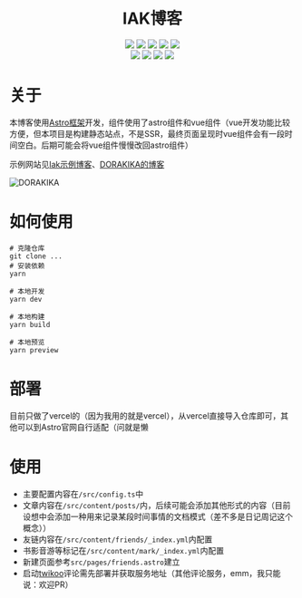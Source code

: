 <h1 align="center">IAK博客</h1>

<div align="center">
<img src="https://img.shields.io/badge/-HTML5-E34F26?style=for-the-badge&logo=html5&logoColor=white" />
<img src="https://img.shields.io/badge/-CSS3-1572B6?style=for-the-badge&logo=css3&logoColor=white" />
<img src="https://img.shields.io/badge/-TS-0288d1?style=for-the-badge&logo=typescript&logoColor=white" />
<img src="https://img.shields.io/badge/-ASTRO-e36d25?style=for-the-badge&logo=astro&logoColor=white" />
<img src="https://img.shields.io/badge/-VUE3-41b883?style=for-the-badge&logo=vue.js&logoColor=white" />
</div>

<div align="center">
<img src="https://forthebadge.com/images/badges/built-with-love.svg" />
<img src="https://forthebadge.com/images/badges/built-by-hipsters.svg" />
<img src="https://forthebadge.com/images/badges/open-source.svg" />
<img src="https://forthebadge.com/images/badges/made-with-markdown.svg" />
</div>



# 关于
本博客使用[Astro框架](https://astro.build/)开发，组件使用了astro组件和vue组件（vue开发功能比较方便，但本项目是构建静态站点，不是SSR，最终页面呈现时vue组件会有一段时间空白。后期可能会将vue组件慢慢改回astro组件）

示例网站见[Iak示例博客](https://iak.dorakika.cn)、[DORAKIKA的博客](https://blog.dorakika.cn)

![DORAKIKA](https://img.dorakika.cn/md/202303081055.png)

# 如何使用
```shell
# 克隆仓库
git clone ...
# 安装依赖
yarn

# 本地开发
yarn dev

# 本地构建
yarn build

# 本地预览
yarn preview
```

# 部署
目前只做了vercel的（因为我用的就是vercel），从vercel直接导入仓库即可，其他可以到Astro官网自行适配（问就是懒

# 使用
- 主要配置内容在`/src/config.ts`中
- 文章内容在`/src/content/posts/`内，后续可能会添加其他形式的内容（目前设想中会添加一种用来记录某段时间事情的文档模式（差不多是日记周记这个概念））
- 友链内容在`/src/content/friends/_index.yml`内配置
- 书影音游等标记在`/src/content/mark/_index.yml`内配置
- 新建页面参考`src/pages/friends.astro`建立
- 启动[twikoo](https://twikoo.js.org/quick-start.html)评论需先部署并获取服务地址（其他评论服务，emm，我只能说：欢迎PR）